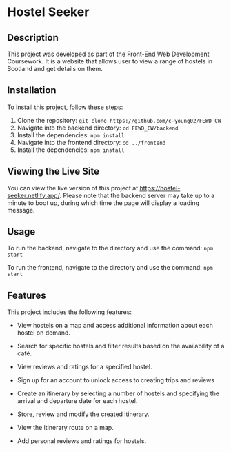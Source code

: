 # Hostel Seeker

## Description

This project was developed as part of the Front-End Web Development Coursework. It is a website that allows user to view a range of hostels in Scotland and get details on them.

## Installation

To install this project, follow these steps:

1. Clone the repository: `git clone https://github.com/c-young02/FEWD_CW`
2. Navigate into the backend directory: `cd FEWD_CW/backend`
3. Install the dependencies: `npm install`
2. Navigate into the frontend directory: `cd ../frontend`
3. Install the dependencies: `npm install`

## Viewing the Live Site

You can view the live version of this project at https://hostel-seeker.netlify.app/. Please note that the backend server may take up to a minute to boot up, during which time the page will display a loading message.

## Usage

To run the backend, navigate to the directory and use the command: `npm start`

To run the frontend, navigate to the directory and use the command: `npm start`

## Features

This project includes the following features:

- View hostels on a map and access additional information about each hostel on demand.

- Search for specific hostels and filter results based on the availability of a café.

- View reviews and ratings for a specified hostel.

- Sign up for an account to unlock access to creating trips and reviews

- Create an itinerary by selecting a number of hostels and specifying the arrival and departure date for each hostel.

- Store, review and modify the created itinerary.

- View the itinerary route on a map.

- Add personal reviews and ratings for hostels.

